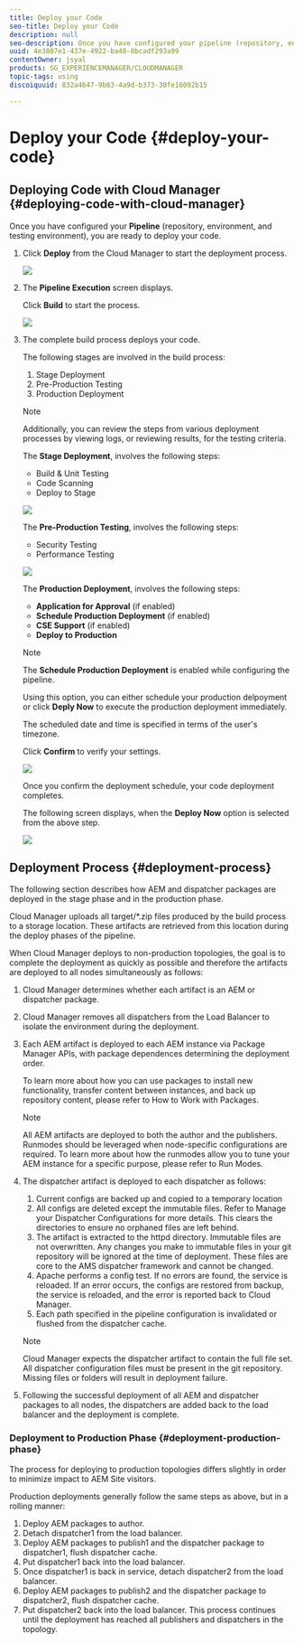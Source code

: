 ```yaml
---
title: Deploy your Code
seo-title: Deploy your Code
description: null
seo-description: Once you have configured your pipeline (repository, environment, and testing environment), you are ready to deploy your code. Follow this page to learn more.
uuid: 4e3807e1-437e-4922-ba48-0bcadf293a99
contentOwner: jsyal
products: SG_EXPERIENCEMANAGER/CLOUDMANAGER
topic-tags: using
discoiquuid: 832a4647-9b83-4a9d-b373-30fe16092b15

---
```


# Deploy your Code {#deploy-your-code}

## Deploying Code with Cloud Manager {#deploying-code-with-cloud-manager}

Once you have configured your **Pipeline** (repository, environment, and testing environment), you are ready to deploy your code.

1. Click **Deploy** from the Cloud Manager to start the deployment process.

   ![](assets/screen_shot_2018-07-18at110042pm.png)

1. The **Pipeline Execution** screen displays.

   Click **Build** to start the process.

   ![](assets/screen_shot_2018-07-18at101116pm.png)

1. The complete build process deploys your code.

   The following stages are involved in the build process:

    1. Stage Deployment
    1. Pre-Production Testing
    1. Production Deployment

   >[!NOTE]
   >
   >Additionally, you can review the steps from various deployment processes by viewing logs, or reviewing results, for the testing criteria.

   The **Stage Deployment**, involves the following steps:

    * Build & Unit Testing
    * Code Scanning
    * Deploy to Stage

   ![](assets/screen_shot_2018-07-19at75742pm.png)

   The **Pre-Production Testing**, involves the following steps:

    * Security Testing
    * Performance Testing

   ![](assets/screen_shot_2018-05-30at115748am.png)

   The **Production Deployment**, involves the following steps:

    * **Application for Approval** (if enabled)
    * **Schedule Production Deployment** (if enabled)
    * **CSE Support** (if enabled)
    * **Deploy to Production**

   >[!NOTE]
   >
   >The **Schedule Production Deployment** is enabled while configuring the pipeline.
   >
   >
   >Using this option, you can either schedule your production delpoyment or click **Deply Now** to execute the production deployment immediately.
   >
   >
   >The scheduled date and time is specified in terms of the user's timezone.
   >
   >
   >Click **Confirm** to verify your settings.

   ![](assets/screen_shot_2018-07-19at74908pm.png)

   Once you confirm the deployment schedule, your code deployment completes.

   The following screen displays, when the **Deploy Now** option is selected from the above step.

   ![](assets/screen_shot_2018-07-19at85757pm.png)

## Deployment Process {#deployment-process}

The following section describes how AEM and dispatcher packages are deployed in the stage phase and in the production phase.

Cloud Manager uploads all target/*.zip files produced by the build process to a storage location.  These artifacts are retrieved from this location during the deploy phases of the pipeline.

When Cloud Manager deploys to non-production topologies, the goal is to complete the deployment as quickly as possible and therefore the artifacts are deployed to all nodes simultaneously as follows:

1. Cloud Manager determines whether each artifact is an AEM or dispatcher package.
1. Cloud Manager removes all dispatchers from the Load Balancer to isolate the environment during the deployment.
1. Each AEM artifact is deployed to each AEM instance via Package Manager APIs, with package dependences determining the deployment order.

   To learn more about how you can use packages to install new functionality, transfer content between instances, and back up repository content, please refer to How to Work with Packages.

   >[!NOTE]
   >
   >All AEM artifacts are deployed to both the author and the publishers. Runmodes should be leveraged when node-specific configurations are required. To learn more about how the runmodes allow you to tune your AEM instance for a specific purpose, please refer to Run Modes.

1. The dispatcher artifact is deployed to each dispatcher as follows:

   1. Current configs are backed up and copied to a temporary location
   1. All configs are deleted except the immutable files. Refer to Manage your Dispatcher Configurations for more details. This clears the directories to ensure no orphaned files are left behind.
   1. The artifact is extracted to the httpd directory.  Immutable files are not overwritten. Any changes you make to immutable files in your git repository will be ignored at the time of deployment.  These files are core to the AMS dispatcher framework and cannot be changed.
   1. Apache performs a config test. If no errors are found, the service is reloaded. If an error occurs, the configs are restored from backup, the service is reloaded, and the error is reported back to Cloud Manager.
   1. Each path specified in the pipeline configuration is invalidated or flushed from the dispatcher cache.
   
   >[!NOTE]
   >
   >Cloud Manager expects the dispatcher artifact to contain the full file set.  All dispatcher configuration files must be present in the git repository. Missing files or folders will result in deployment failure.

1. Following the successful deployment of all AEM and dispatcher packages to all nodes, the dispatchers are added back to the load balancer and the deployment is complete.

### Deployment to Production Phase {#deployment-production-phase}

The process for deploying to production topologies differs slightly in order to minimize impact to AEM Site visitors. 

Production deployments generally follow the same steps as above, but in a rolling manner:

1. Deploy AEM packages to author.
1. Detach dispatcher1 from the load balancer.
1. Deploy AEM packages to publish1 and the dispatcher package to dispatcher1, flush dispatcher cache.
1. Put dispatcher1 back into the load balancer.
1. Once dispatcher1 is back in service, detach dispatcher2 from the load balancer.
1. Deploy AEM packages to publish2 and the dispatcher package to dispatcher2, flush dispatcher cache.
1. Put dispatcher2 back into the load balancer.
This process continues until the deployment has reached all publishers and dispatchers in the topology.


